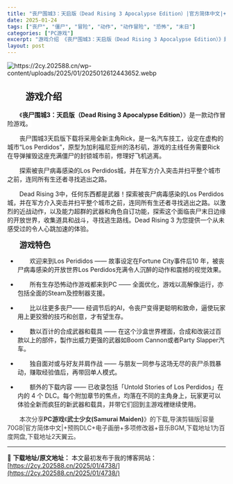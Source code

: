 ```yaml
---
title: "丧尸围城3：天启版（Dead Rising 3 Apocalypse Edition）|官方简体中文|+预购DLC+电子画册+多项修改器+音乐BGM|百度网盘/天翼云"
date: 2025-01-24
tags: ["丧尸", "僵尸", "冒险", "动作", "动作冒险", "恐怖", "末日"]
categories: ["PC游戏"]
excerpt: "游戏介绍 《丧尸围城3：天启版（Dead Rising 3 Apocalypse Edition）》是一款动作冒险游戏。 丧尸围城3天启版下载将采用全新主角Rick，是一名汽车技工，设定在虚构的城市“Los Perdidos”，原型为加利福尼亚州的洛杉矶，游戏的主线任务需要Rick在导弹摧毁这座充满&hellip;"
layout: post
---
```


<img class="aligncenter" src="https://2cy.202588.cn/wp-content/uploads/2025/01/2025012612443652.webp" alt="https://2cy.202588.cn/wp-content/uploads/2025/01/2025012612443652.webp" />
<h2 style="white-space: normal; text-indent: 2em; text-align: left;">游戏介绍</h2>
<p style="white-space: normal; text-indent: 2em; text-align: left;"><span style="background-color: #ffffff;">《<strong>丧尸围城3：天启版（Dead Rising 3 Apocalypse Edition）</strong>》是一款动作冒险游戏。</span></p>
<p style="white-space: normal; text-indent: 2em; text-align: left;"><span style="background-color: #ffffff;">丧尸围城3天启版下载将采用全新主角Rick，是一名汽车技工，设定在虚构的城市“Los Perdidos”，原型为加利福尼亚州的洛杉矶，游戏的主线任务需要Rick在导弹摧毁这座充满僵尸的封锁城市前，修理好飞机逃离。</span></p>
<p style="white-space: normal; text-indent: 2em; text-align: left;">探索被丧尸病毒感染的Los Perdidos城，并在军方介入突击并扫平整个城市之前，连同所有生还者寻找逃出之路。</p>
<p style="text-indent: 2em; text-align: left;">Dead Rising 3中，任何东西都是武器！探索被丧尸病毒感染的Los Perdidos 城，并在军方介入突击并扫平整个城市之前，连同所有生还者寻找逃出之路。以激烈的近战动作，以及能力超群的武器和角色自订功能，探索这个面临丧尸末日边缘的开放世界，收集道具和战斗，寻找逃生路线。Dead Rising 3 为您提供一个从未感受过的令人心跳加速的体验。</p>
<p style="text-indent: 2em; text-align: left;"><strong><span style="font-size: 18px;">游戏特色</span></strong></p>

<ul style="list-style-type: disc;">
 	<li>
<p style="text-indent: 2em; text-align: left;">欢迎来到Los Perididos —— 故事设定在Fortune City事件后10 年，被丧尸病毒感染的开放世界Los Perdidos充满令人沉醉的动作和震撼的视觉效果。</p>
</li>
 	<li>
<p style="text-indent: 2em; text-align: left;">所有生存恐怖动作游戏都来到PC —— 全面优化，游戏以高解像运行，亦包括全面的Steam及控制器支援。</p>
</li>
 	<li>
<p style="text-indent: 2em; text-align: left;">比以往更多丧尸—— 经调节后的AI，令丧尸变得更聪明和致命，逼使玩家用上更狡猾的技巧和创意，才有望生存。</p>
</li>
 	<li>
<p style="text-indent: 2em; text-align: left;">数以百计的合成武器和载具 —— 在这个沙盒世界裡面，合成和改装过百款以上的部件，製作出威力更强的武器如Boom Cannon或者Party Slapper汽车。</p>
</li>
 	<li>
<p style="text-indent: 2em; text-align: left;">独自面对或与好友并肩作战 —— 与朋友一同参与这场无尽的丧尸杀戮暴动，赚取经验值后，再带回单人模式。</p>
</li>
 	<li>
<p style="text-indent: 2em; text-align: left;">额外的下载内容 —— 已收录包括「Untold Stories of Los Perdidos」在内的 4 个 DLC。每个附加章节的焦点，均落在不同的主角身上，玩家更可以体验全新而疯狂的新武器和载具，并带它们回到主游戏裡继续使用。</p>
</li>
</ul>
<p style="white-space: normal; text-indent: 2em; text-align: left;"><span style="color: #333333; text-indent: 2em; background-color: #ffffff;">本次分享<strong>PC游戏</strong>《</span><strong style="color: #333333; text-indent: 2em; background-color: #ffffff;">武士少女(Samurai Maiden)</strong><span style="color: #333333; text-indent: 2em; background-color: #ffffff;">》的</span><span style="color: #333333; text-indent: 2em; background-color: #ffffff;">下载,导演剪辑版|容量70GB|官方简体中文|+预购DLC+电子画册+多项修改器+音乐BGM,下载地址1为百度网盘,下载地址2天翼云。</span></p>

---
📖 **下载地址/原文地址：** 本文最初发布于我的博客网站：[https://2cy.202588.cn/2025/01/4738/](https://2cy.202588.cn/2025/01/4738/)

